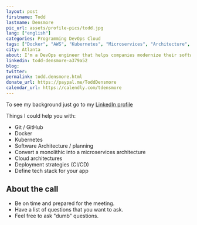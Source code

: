 ```yaml
---
layout: post
firstname: Todd
lastname: Densmore
pic_url: assets/profile-pics/todd.jpg
lang: ["english"]
categories: Programming DevOps Cloud
tags: ["Docker", "AWS", "Kubernetes", "Microservices", "Architecture", "CI/CD Pipelines"]
city: Atlanta
about: I'm a DevOps engineer that helps companies modernize their software development process with automation, containers and Kubernetes. I also love soccer.
linkedin: todd-densmore-a379a52
blog: 
twitter: 
permalink: todd.densmore.html
donate_url: https://paypal.me/ToddDensmore
calendar_url: https://calendly.com/tdensmore
---
```

To see my background just go to my [LinkedIn profile](https://www.linkedin.com/in/todd-densmore-a379a52)

Things I could help you with:

- Git / GitHub
- Docker
- Kubernetes
- Software Architecture / planning
- Convert a monolithic into a microservices architecture
- Cloud architectures
- Deployment strategies (CI/CD)
- Define tech stack for your app

## About the call

- Be on time and prepared for the meeting.
- Have a list of questions that you want to ask.
- Feel free to ask "dumb" questions.